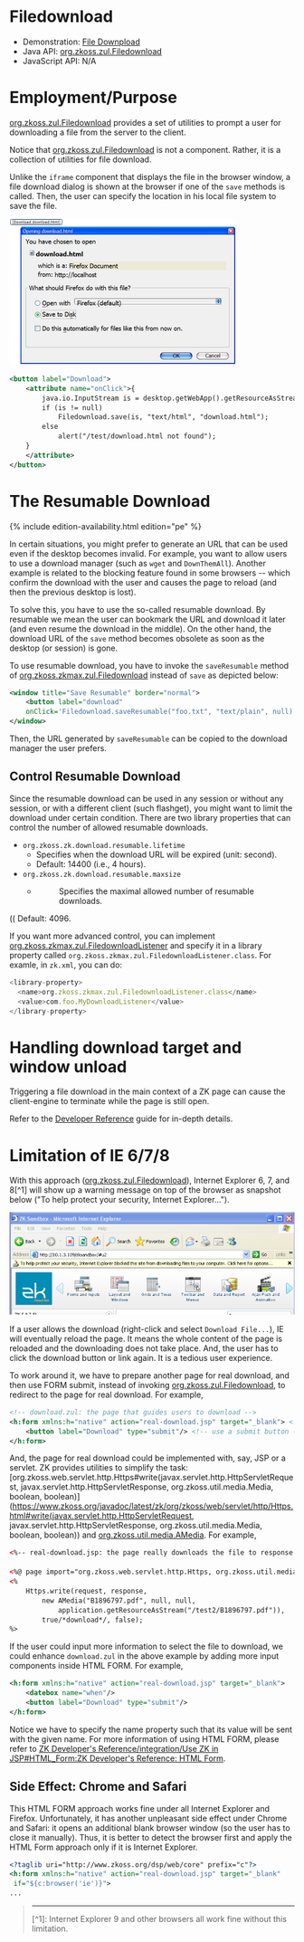 

# Filedownload

- Demonstration: [File Downpload](http://www.zkoss.org/zkdemo/file_handling/file_download)
- Java API: [org.zkoss.zul.Filedownload](https://www.zkoss.org/javadoc/latest/zk/org/zkoss/zul/Filedownload.html)
- JavaScript API: N/A


# Employment/Purpose

[org.zkoss.zul.Filedownload](https://www.zkoss.org/javadoc/latest/zk/org/zkoss/zul/Filedownload.html) provides a set of
utilities to prompt a user for downloading a file from the server to the
client.

Notice that [org.zkoss.zul.Filedownload](https://www.zkoss.org/javadoc/latest/zk/org/zkoss/zul/Filedownload.html) is not a
component. Rather, it is a collection of utilities for file download.

Unlike the `iframe` component that displays the file in the browser
window, a file download dialog is shown at the browser if one of the
`save` methods is called. Then, the user can specify the location in his
local file system to save the file.

![](/zk_component_ref/images/10000000000002AF000001BB582C2DD7.png)

```xml
<button label="Download">
    <attribute name="onClick">{
        java.io.InputStream is = desktop.getWebApp().getResourceAsStream("/test/download.html");
        if (is != null)
            Filedownload.save(is, "text/html", "download.html");
        else
            alert("/test/download.html not found");
    }
    </attribute>
</button>
```

# The Resumable Download

<!--REQUIRED ZK EDITION: PE -->
{% include edition-availability.html edition="pe" %}

In certain situations, you might prefer to generate an URL that can be
used even if the desktop becomes invalid. For example, you want to allow
users to use a download manager (such as `wget` and `DownThemAll`).
Another example is related to the blocking feature found in some
browsers -- which confirm the download with the user and causes the page
to reload (and then the previous desktop is lost).

To solve this, you have to use the so-called resumable download. By
resumable we mean the user can bookmark the URL and download it later
(and even resume the download in the middle). On the other hand, the
download URL of the `save` method becomes obsolete as soon as the
desktop (or session) is gone.

To use resumable download, you have to invoke the `saveResumable` method
of [org.zkoss.zkmax.zul.Filedownload](https://www.zkoss.org/javadoc/latest/zk/org/zkoss/zkmax/zul/Filedownload.html) instead of `save`
as depicted below:

```xml
<window title="Save Resumable" border="normal">
    <button label="download"
    onClick='Filedownload.saveResumable("foo.txt", "text/plain", null)'/>
</window>
```

Then, the URL generated by `saveResumable` can be copied to the download
manager the user prefers.

## Control Resumable Download

Since the resumable download can be used in any session or without any
session, or with a different client (such flashget), you might want to
limit the download under certain condition. There are two library
properties that can control the number of allowed resumable downloads.

- `org.zkoss.zk.download.resumable.lifetime`
  - Specifies when the download URL will be expired (unit: second).
  - Default: 14400 (i.e., 4 hours).
    </dd>
- `org.zkoss.zk.download.resumable.maxsize`
  - <dd>

    Specifies the maximal allowed number of resumable downloads.

(( Default: 4096.

If you want more advanced control, you can implement
[org.zkoss.zkmax.zul.FiledownloadListener](https://www.zkoss.org/javadoc/latest/zk/org/zkoss/zkmax/zul/FiledownloadListener.html) and specify
it in a library property called
`org.zkoss.zkmax.zul.FiledownloadListener.class`. For examle, in
`zk.xml`, you can do:

```javascript
<library-property>
  <name>org.zkoss.zkmax.zul.FiledownloadListener.class</name>
  <value>com.foo.MyDownloadListener</value>
</library-property>
```

# Handling download target and window unload

Triggering a file download in the main context of a ZK page can cause
the client-engine to terminate while the page is still open.

Refer to the [Developer Reference]({{site.baseurl}}/zk_dev_ref/ui_patterns/file_upload_and_download)
guide for in-depth details.

# Limitation of IE 6/7/8

With this approach ([org.zkoss.zul.Filedownload](https://www.zkoss.org/javadoc/latest/zk/org/zkoss/zul/Filedownload.html)),
Internet Explorer 6, 7, and 8[^1] will show up a warning message on top
of the browser as snapshot below ("To help protect your security,
Internet Explorer...").

![](/zk_component_ref/images/IePreventDownload.png)

If a user allows the download (right-click and select
`Download File...`), IE will eventually reload the page. It means the
whole content of the page is reloaded and the downloading does not take
place. And, the user has to click the download button or link again. It
is a tedious user experience.

To work around it, we have to prepare another page for real download,
and then use FORM submit, instead of invoking
[org.zkoss.zul.Filedownload](https://www.zkoss.org/javadoc/latest/zk/org/zkoss/zul/Filedownload.html), to redirect to the page
for real download. For example,

```xml
<!-- download.zul: the page that guides users to download -->
<h:form xmlns:h="native" action="real-download.jsp" target="_blank"> <!-- a form -->
    <button label="Download" type="submit"/> <!-- use a submit button -->
</h:form>
```

And, the page for real download could be implemented with, say, JSP or a
servlet. ZK provides utilities to simplify the task:
[org.zkoss.web.servlet.http.Https#write(javax.servlet.http.HttpServletRequest, javax.servlet.http.HttpServletResponse, org.zkoss.util.media.Media, boolean, boolean)](https://www.zkoss.org/javadoc/latest/zk/org/zkoss/web/servlet/http/Https.html#write(javax.servlet.http.HttpServletRequest, javax.servlet.http.HttpServletResponse, org.zkoss.util.media.Media, boolean, boolean))
and [org.zkoss.util.media.AMedia](https://www.zkoss.org/javadoc/latest/zk/org/zkoss/util/media/AMedia.html). For example,

```xml
<%-- real-download.jsp: the page really downloads the file to response --%>

<%@ page import="org.zkoss.web.servlet.http.Https, org.zkoss.util.media.AMedia" %>
<%
    Https.write(request, response,
        new AMedia("B1896797.pdf", null, null,
            application.getResourceAsStream("/test2/B1896797.pdf")),
        true/*download*/, false);
%>
```

If the user could input more information to select the file to download,
we could enhance `download.zul` in the above example by adding more
input components inside HTML FORM. For example,

```xml
<h:form xmlns:h="native" action="real-download.jsp" target="_blank">
    <datebox name="when"/>
    <button label="Download" type="submit"/>
</h:form>
```

Notice we have to specify the name property such that its value will be
sent with the given name. For more information of using HTML FORM,
please refer to [ZK Developer's Reference/integration/Use ZK in JSP#HTML_Form:ZK Developer's Reference: HTML Form]({{site.baseurl}}/zk_dev_ref/integration/jsp#HTML_Form:ZK_Developer's_Reference:_HTML_Form).

## Side Effect: Chrome and Safari

This HTML FORM approach works fine under all Internet Explorer and
Firefox. Unfortunately, it has another unpleasant side effect under
Chrome and Safari: it opens an additional blank browser window (so the
user has to close it manually). Thus, it is better to detect the browser
first and apply the HTML Form approach only if it is Internet Explorer.

```xml
<?taglib uri="http://www.zkoss.org/dsp/web/core" prefix="c"?>
<h:form xmlns:h="native" action="real-download.jsp" target="_blank"
 if="${c:browser('ie')}">
...
```

> ------------------------------------------------------------------------
>
> <references/>[^1]: Internet Explorer 9 and other browsers all work fine without this
    limitation.
